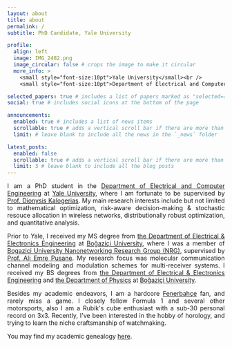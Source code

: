 ```yaml
---
layout: about
title: about
permalink: /
subtitle: PhD Candidate, Yale University

profile:
  align: left
  image: IMG_2482.png
  image_circular: false # crops the image to make it circular
  more_info: >
    <small style="font-size:10pt">Yale University</small><br />
    <small style="font-size:10pt">Department of Electrical and Computer Engineering</small><br />

selected_papers: true # includes a list of papers marked as "selected={true}"
social: true # includes social icons at the bottom of the page

announcements:
  enabled: true # includes a list of news items
  scrollable: true # adds a vertical scroll bar if there are more than 3 news items
  limit: # leave blank to include all the news in the `_news` folder

latest_posts:
  enabled: false
  scrollable: true # adds a vertical scroll bar if there are more than 3 new posts items
  limit: 3 # leave blank to include all the blog posts
---
```

<!-- <a href=" "> </a> -->

<p style="text-align: justify;">
I am a PhD student in the <a href="https://seas.yale.edu/departments/electrical-engineering">Department of Electrical and Computer Engineering</a> at <a href="https://www.yale.edu/">Yale University</a>, where I am fortunate to be supervised by <a href="https://www.dkalogerias.org/">Prof. Dionysis Kalogerias</a>. My main research interests include but not limited to mathematical optimization, risk-aware decision-making & stochastic resouce allocation in wireless networks, distributionally robust optimization, and quantitative analysis.
</p>

<p style="text-align: justify;">
Prior to Yale, I received my MS degree from <a href="https://ee.bogazici.edu.tr/">the Department of Electrical & Electronics Engineering</a> at <a href="https://www.bogazici.edu.tr/en_US">Boğaziçi University</a>, where I was a member of <a href="http://nrg.boun.edu.tr/">Bogazici University Nanonetworking Research Group (NRG)</a>, supervised by <a href="https://academics.boun.edu.tr/ali.pusane/">Prof. Ali Emre Pusane</a>. My research focus was molecular communication channel modeling and modulation schemes for multi-receiver systems. I received my BS degrees from <a href="https://ee.bogazici.edu.tr/">the Department of Electrical & Electronics Engineering</a> and <a href="https://phys.bogazici.edu.tr/">the Department of Physics</a> at <a href="https://www.bogazici.edu.tr/en_US">Boğaziçi University</a>.
</p>

<p style="text-align: justify;">
Besides my academic endeavors, I am a hardcore <a href="https://www.fenerbahce.org/">Fenerbahçe</a> fan, and rarely miss a game. I closely follow Formula 1 and several other motorsports, also I am a Rubik's cube enthusiast with a sub-30 personal record on 3x3. Recently, I've been interested in the hobby of horology, and trying to learn the niche craftsmanship of watchmaking.
</p>

You may find my academic genealogy [here](/genealogy/).

<!-- <figure style="float: left; margin-right: 15px; max-width: 150px;">
  <a href="assets/pdf/Academic_Genealogy.pdf" target="_blank">
    <img src="assets/img/genealogy.PNG" alt="Genealogy Image" style="width: 100%; height: auto;">
  </a>
  <figcaption style="text-align: center; font-style: italic;">Academic Genealogy</figcaption>
</figure> -->

